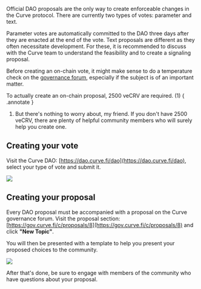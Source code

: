 Official DAO proposals are the only way to create enforceable changes in the Curve protocol. There are currently two types of votes: parameter and text.

Parameter votes are automatically committed to the DAO three days after they are enacted at the end of the vote. Text proposals are different as they often necessitate development. For these, it is recommended to discuss with the Curve team to understand the feasibility and to create a signaling proposal.

Before creating an on-chain vote, it might make sense to do a temperature check on the [governance forum](https://gov.curve.fi/), especially if the subject is of an important matter.


To actually create an on-chain proposal, 2500 veCRV are required. (1)
{ .annotate }

1. But there's nothing to worry about, my friend. If you don't have 2500 veCRV, there are plenty of helpful community members who will surely help you create one.

## **Creating your vote** 

Visit the Curve DAO: [https://dao.curve.fi/dao](https://dao.curve.fi/dao), select your type of vote and submit it.

![](https://2254922201-files.gitbook.io/~/files/v0/b/gitbook-legacy-files/o/assets%2F-MFA0rQI3SzfbVFgp3Ic%2F-MHFwJbCVuAnFe8eOxmJ%2F-MHFzrXLer9ifueL0Qkw%2Fimage.png?alt=media&token=fdd9a299-a58b-4c75-af95-2cc06b63e5f3)

## **Creating your proposal**

Every DAO proposal must be accompanied with a proposal on the Curve governance forum. Visit the proposal section: [https://gov.curve.fi/c/proposals/8](https://gov.curve.fi/c/proposals/8) and click **"New Topic"**.

You will then be presented with a template to help you present your proposed choices to the community.

![](https://2254922201-files.gitbook.io/~/files/v0/b/gitbook-legacy-files/o/assets%2F-MFA0rQI3SzfbVFgp3Ic%2F-MHFwJbCVuAnFe8eOxmJ%2F-MHG-YXUsCvsptU7-9PQ%2Fimage.png?alt=media&token=44a1ab40-8fee-438c-9f82-446693e67dd3)

After that's done, be sure to engage with members of the community who have questions about your proposal.
